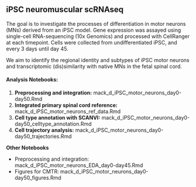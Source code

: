 
## iPSC neuromuscular scRNAseq

<!-- badges: start -->
<!-- badges: end -->

The goal is to investigate the processes of differentiation in motor neurons (MNs) derived from an iPSC model. Gene expression was assayed using single-cell RNA-sequencing (10x Genomics) and processed with CellRanger at each timepoint. Cells were collected from undifferentiated iPSC, and every 3 days until day 45. 

We aim to identify the regional identity and subtypes of iPSC motor neurons and transcriptomic (dis)similarity with native MNs in the fetal spinal cord. 


#### Analysis Notebooks:
1) **Preprocessing and integration:** mack_d_iPSC_motor_neurons_day0-day50.Rmd
2) **Integrated primary spinal cord reference:** mack_d_iPSC_motor_neurons_ref_data.Rmd
3) **Cell type annotation with SCANVI:** mack_d_iPSC_motor_neurons_day0-day50_celltype_annotation.Rmd
4) **Cell trajectory analysis:** mack_d_iPSC_motor_neurons_day0-day50_trajectories.Rmd


**Other Notebooks**
- Preprocessing and integration: mack_d_iPSC_motor_neurons_EDA_day0-day45.Rmd
- Figures for CMTR: mack_d_iPSC_motor_neurons_day0-day50_figures.Rmd
